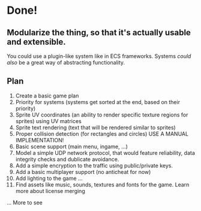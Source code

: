 # Done!

## Modularize the thing, so that it's actually usable and extensible. 
You could use a plugin-like system like in ECS frameworks. Systems *could also* be a great way of abstracting
functionality.

## Plan
1. Create a basic game plan
3. Priority for systems (systems get sorted at the end, based on their priority)
4. Sprite UV coordinates (an ability to render specific texture regions for sprites) using UV matrices
5. Sprite text rendering (text that will be rendered similar to sprites) 
6. Proper collision detection (for rectangles and circles) USE A MANUAL IMPLEMENTATION!
7. Basic scene support (main menu, ingame, ...) 
8. Model a simple UDP network protocol, that would feature reliability, data integrity checks and dublicate avoidance.
9. Add a simple encryption to the traffic using public/private keys.
10. Add a basic multiplayer support (no anticheat for now)
11. Add lighting to the game
...
20. Find assets like music, sounds, textures and fonts for the game. Learn more about license merging 

... More to see 